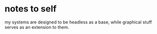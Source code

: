 # notes to self

my systems are designed to be headless as a base, while graphical stuff serves as an extension to them.
